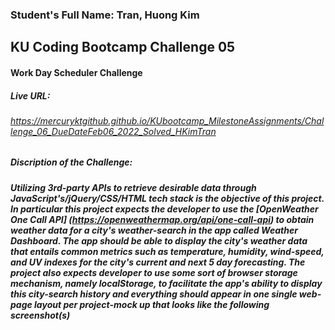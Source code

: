### Student's Full Name: Tran, Huong Kim  
## KU Coding Bootcamp Challenge 05
#### Work Day Scheduler Challenge 


##### Live URL:  
###### https://mercuryktgithub.github.io/KUbootcamp_MilestoneAssignments/Challenge_06_DueDateFeb06_2022_Solved_HKimTran
##### Discription of the Challenge: 
##### Utilizing 3rd-party APIs to retrieve desirable data through JavaScript's/jQuery/CSS/HTML tech stack is the objective of this project. In particular this project expects the developer to use the [*OpenWeather One Call API*] (https://openweathermap.org/api/one-call-api) to obtain weather data for a city's weather-search in the app called **Weather Dashboard**. The app should be able to display the city's weather data that entails common metrics such as temperature, humidity, wind-speed, and UV indexes for the city's current and next 5 day forecasting. The project also expects developer to use some sort of browser storage mechanism, namely _localStorage_, to facilitate the app's ability to display this city-search history and everything should appear in one single web-page layout per project-mock up that looks like the following screenshot(s)






